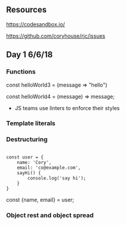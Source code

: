 ## Resources

https://codesandbox.io/

https://github.com/coryhouse/rjc/issues

## Day 1 6/6/18

### Functions

const helloWorld3 = (message => "hello")

const helloWorld4 = (message) => message;

* JS teams use linters to enforce their styles

### Template literals

### Destructuring

```

const user = {
    name: 'Cory',
    email: 'co@example.com',
    sayHi() {
        console.log('say hi');
    }
}
```

const {name, email} = user;

### Object rest and object spread

